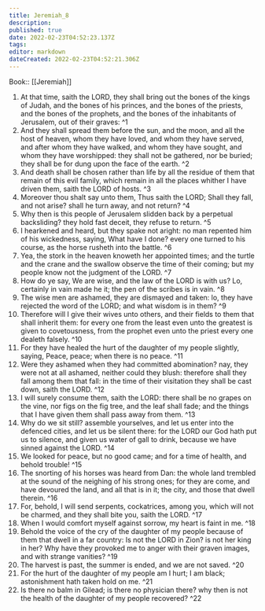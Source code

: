 ```yaml
---
title: Jeremiah_8
description: 
published: true
date: 2022-02-23T04:52:23.137Z
tags: 
editor: markdown
dateCreated: 2022-02-23T04:52:21.306Z
---
```


 Book:: [[Jeremiah]]
 1. At that time, saith the LORD, they shall bring out the bones of the kings of Judah, and the bones of his princes, and the bones of the priests, and the bones of the prophets, and the bones of the inhabitants of Jerusalem, out of their graves: ^1
 2. And they shall spread them before the sun, and the moon, and all the host of heaven, whom they have loved, and whom they have served, and after whom they have walked, and whom they have sought, and whom they have worshipped: they shall not be gathered, nor be buried; they shall be for dung upon the face of the earth. ^2
 3. And death shall be chosen rather than life by all the residue of them that remain of this evil family, which remain in all the places whither I have driven them, saith the LORD of hosts. ^3
 4. Moreover thou shalt say unto them, Thus saith the LORD; Shall they fall, and not arise? shall he turn away, and not return? ^4
 5. Why then is this people of Jerusalem slidden back by a perpetual backsliding? they hold fast deceit, they refuse to return. ^5
 6. I hearkened and heard, but they spake not aright: no man repented him of his wickedness, saying, What have I done? every one turned to his course, as the horse rusheth into the battle. ^6
 7. Yea, the stork in the heaven knoweth her appointed times; and the turtle and the crane and the swallow observe the time of their coming; but my people know not the judgment of the LORD. ^7
 8. How do ye say, We are wise, and the law of the LORD is with us? Lo, certainly in vain made he it; the pen of the scribes is in vain. ^8
 9. The wise men are ashamed, they are dismayed and taken: lo, they have rejected the word of the LORD; and what wisdom is in them? ^9
 10. Therefore will I give their wives unto others, and their fields to them that shall inherit them: for every one from the least even unto the greatest is given to covetousness, from the prophet even unto the priest every one dealeth falsely. ^10
 11. For they have healed the hurt of the daughter of my people slightly, saying, Peace, peace; when there is no peace. ^11
 12. Were they ashamed when they had committed abomination? nay, they were not at all ashamed, neither could they blush: therefore shall they fall among them that fall: in the time of their visitation they shall be cast down, saith the LORD. ^12
 13. I will surely consume them, saith the LORD: there shall be no grapes on the vine, nor figs on the fig tree, and the leaf shall fade; and the things that I have given them shall pass away from them. ^13
 14. Why do we sit still? assemble yourselves, and let us enter into the defenced cities, and let us be silent there: for the LORD our God hath put us to silence, and given us water of gall to drink, because we have sinned against the LORD. ^14
 15. We looked for peace, but no good came; and for a time of health, and behold trouble! ^15
 16. The snorting of his horses was heard from Dan: the whole land trembled at the sound of the neighing of his strong ones; for they are come, and have devoured the land, and all that is in it; the city, and those that dwell therein. ^16
 17. For, behold, I will send serpents, cockatrices, among you, which will not be charmed, and they shall bite you, saith the LORD. ^17
 18. When I would comfort myself against sorrow, my heart is faint in me. ^18
 19. Behold the voice of the cry of the daughter of my people because of them that dwell in a far country: Is not the LORD in Zion? is not her king in her? Why have they provoked me to anger with their graven images, and with strange vanities? ^19
 20. The harvest is past, the summer is ended, and we are not saved. ^20
 21. For the hurt of the daughter of my people am I hurt; I am black; astonishment hath taken hold on me. ^21
 22. Is there no balm in Gilead; is there no physician there? why then is not the health of the daughter of my people recovered? ^22
